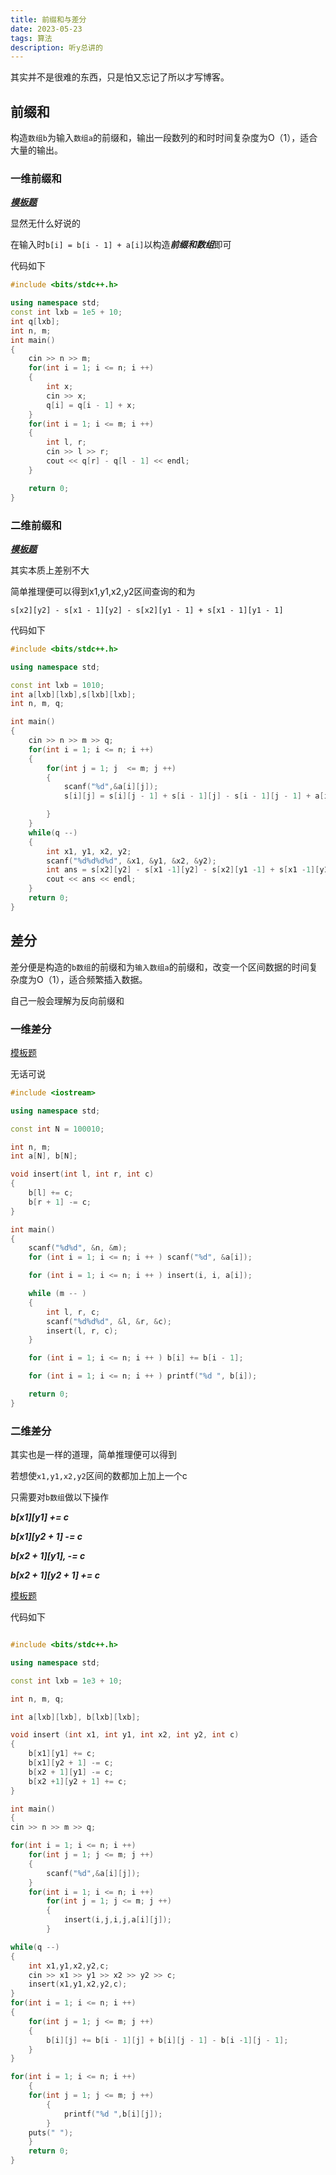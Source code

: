 ```yaml
---
title: 前缀和与差分
date: 2023-05-23
tags: 算法
description: 听y总讲的
---
```

其实并不是很难的东西，只是怕又忘记了所以才写博客。

## 前缀和 

构造``数组b``为输入``数组a``的前缀和，输出一段数列的和时时间复杂度为O（1），适合大量的输出。

### 一维前缀和


***[模板题](https://www.acwing.com/problem/content/797/)***

显然无什么好说的


在输入时``b[i] = b[i - 1] + a[i]``以构造***前缀和数组***即可  

代码如下

```c++
#include <bits/stdc++.h>

using namespace std;
const int lxb = 1e5 + 10;
int q[lxb];
int n, m;
int main()
{
	cin >> n >> m;
	for(int i = 1; i <= n; i ++)
	{
		int x; 
		cin >> x;
		q[i] = q[i - 1] + x;
	}
	for(int i = 1; i <= m; i ++)
	{
		int l, r;
		cin >> l >> r;
		cout << q[r] - q[l - 1] << endl;
	}

	return 0;
}
```

### 二维前缀和

***[模板题](https://www.acwing.com/problem/content/798/)***

其实本质上差别不大

简单推理便可以得到x1,y1,x2,y2区间查询的和为

``s[x2][y2] - s[x1 - 1][y2] - s[x2][y1 - 1] + s[x1 - 1][y1 - 1]``

代码如下
~~~c++
#include <bits/stdc++.h>

using namespace std;

const int lxb = 1010;
int a[lxb][lxb],s[lxb][lxb];
int n, m, q;

int main()
{
	cin >> n >> m >> q;
	for(int i = 1; i <= n; i ++)
	{
		for(int j = 1; j  <= m; j ++)
		{
			scanf("%d",&a[i][j]);
			s[i][j] = s[i][j - 1] + s[i - 1][j] - s[i - 1][j - 1] + a[i][j];

		}
	}
	while(q --)
	{
		int x1, y1, x2, y2;
		scanf("%d%d%d%d", &x1, &y1, &x2, &y2);
		int ans = s[x2][y2] - s[x1 -1][y2] - s[x2][y1 -1] + s[x1 -1][y1 -1];
		cout << ans << endl;
	}
	return 0;
}
~~~

## 差分

差分便是构造的``b数组``的前缀和为``输入数组a``的前缀和，改变一个区间数据的时间复杂度为O（1），适合频繁插入数据。

自己一般会理解为反向前缀和

### 一维差分

[模板题](https://www.acwing.com/problem/content/799/)

无话可说

~~~c++
#include <iostream>

using namespace std;

const int N = 100010;

int n, m;
int a[N], b[N];

void insert(int l, int r, int c)
{
    b[l] += c;
    b[r + 1] -= c;
}

int main()
{
    scanf("%d%d", &n, &m);
    for (int i = 1; i <= n; i ++ ) scanf("%d", &a[i]);

    for (int i = 1; i <= n; i ++ ) insert(i, i, a[i]);

    while (m -- )
    {
        int l, r, c;
        scanf("%d%d%d", &l, &r, &c);
        insert(l, r, c);
    }

    for (int i = 1; i <= n; i ++ ) b[i] += b[i - 1];

    for (int i = 1; i <= n; i ++ ) printf("%d ", b[i]);

    return 0;
}

~~~

### 二维差分

其实也是一样的道理，简单推理便可以得到

若想使``x1,y1,x2,y2``区间的数都加上加上一个c

只需要对``b数组``做以下操作

***b[x1][y1] += c***

***b[x1][y2 + 1] -= c***

***b[x2 + 1][y1], -= c***

***b[x2 + 1][y2 + 1] += c***   


[模板题](https://www.acwing.com/activity/content/problem/content/832/)

代码如下

~~~c++

#include <bits/stdc++.h>

using namespace std;

const int lxb = 1e3 + 10;

int n, m, q;

int a[lxb][lxb], b[lxb][lxb];

void insert (int x1, int y1, int x2, int y2, int c)
{
    b[x1][y1] += c;
    b[x1][y2 + 1] -= c;
    b[x2 + 1][y1] -= c;
    b[x2 +1][y2 + 1] += c;
}

int main()
{
cin >> n >> m >> q;

for(int i = 1; i <= n; i ++)
    for(int j = 1; j <= m; j ++)
    {
        scanf("%d",&a[i][j]);
    }
    for(int i = 1; i <= n; i ++)
        for(int j = 1; j <= m; j ++)
        {
            insert(i,j,i,j,a[i][j]);
        }

while(q --)
{
    int x1,y1,x2,y2,c;
    cin >> x1 >> y1 >> x2 >> y2 >> c;
    insert(x1,y1,x2,y2,c);
}
for(int i = 1; i <= n; i ++)
{
    for(int j = 1; j <= m; j ++)
    {
        b[i][j] += b[i - 1][j] + b[i][j - 1] - b[i -1][j - 1];
    }
}

for(int i = 1; i <= n; i ++)
    {
    for(int j = 1; j <= m; j ++)
        {
            printf("%d ",b[i][j]);
        }
    puts(" ");
    }
    return 0;
}


~~~
